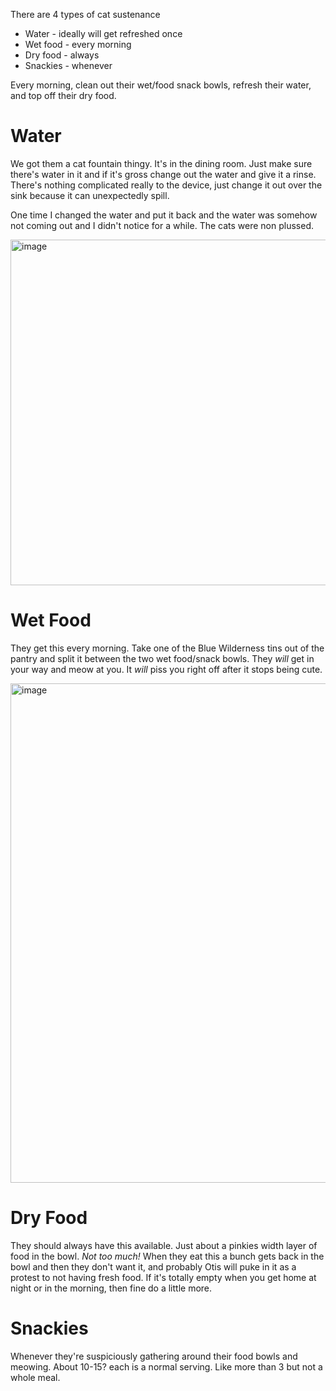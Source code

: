 There are 4 types of cat sustenance
- Water - ideally will get refreshed once
- Wet food - every morning
- Dry food - always
- Snackies - whenever

Every morning, clean out their wet/food snack bowls, refresh their water, and top off their dry food.

# Water
We got them a cat fountain thingy. It's in the dining room. Just make sure there's water in it and if it's gross change out the water and give it a rinse. There's nothing complicated really to the device, just change it out over the sink because it can unexpectedly spill. 

One time I changed the water and put it back and the water was somehow not coming out and I didn't notice for a while. The cats were non plussed.

<img width="553" alt="image" src="https://github.com/user-attachments/assets/86fae8b5-c974-4f52-805e-c85af7d4d584">

# Wet Food
They get this every morning.  Take one of the Blue Wilderness tins out of the pantry and split it between the two wet food/snack bowls. They *will* get in your way and meow at you. It *will* piss you right off after it stops being cute.

<img width="799" alt="image" src="https://github.com/user-attachments/assets/f55d62dc-3a0f-4863-a4c3-e9865692ff2d">

# Dry Food
They should always have this available. Just about a pinkies width layer of food in the bowl.  *Not too much!* When they eat this a bunch gets back in the bowl and then they don't want it, and probably Otis will puke in it as a protest to not having fresh food. If it's totally empty when you get home at night or in the morning, then fine do a little more.

# Snackies
Whenever they're suspiciously gathering around their food bowls and meowing. About 10-15? each is a normal serving.  Like more than 3 but not a whole meal.
